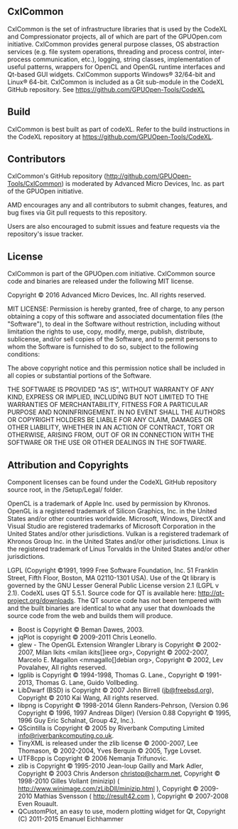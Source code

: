 ## CxlCommon

CxlCommon is the set of infrastructure libraries that is used by the CodeXL and Compressionator projects, all of which are part of the GPUOpen.com initiative. CxlCommon provides general purpose classes, OS abstraction services (e.g.  file system operations, threading and process control, inter-process communication, etc.), logging, string classes, implementation of useful patterns, wrappers for OpenCL and OpenGL runtime interfaces and Qt-based GUI widgets.
CxlCommon supports Windows® 32/64-bit and Linux® 64-bit.
CxlCommon is included as a Git sub-module in the CodeXL GitHub repository. See https://github.com/GPUOpen-Tools/CodeXL

## Build

CxlCommon is best built as part of codeXL. Refer to the build instructions in the CodeXL repository at https://github.com/GPUOpen-Tools/CodeXL.

## Contributors

CxlCommon's GitHub repository (http://github.com/GPUOpen-Tools/CxlCommon) is moderated by Advanced Micro Devices, Inc. as part of the GPUOpen initiative.

AMD encourages any and all contributors to submit changes, features, and bug fixes via Git pull requests to this repository.

Users are also encouraged to submit issues and feature requests via the repository's issue tracker.

## License

CxlCommon is part of the GPUOpen.com initiative. CxlCommon source code and binaries are released under the following MIT license.

Copyright © 2016 Advanced Micro Devices, Inc. All rights reserved.

MIT LICENSE:
Permission is hereby granted, free of charge, to any person obtaining a copy of this software and associated documentation files (the "Software"), to deal in the Software without restriction, including without limitation the rights to use, copy, modify, merge, publish, distribute, sublicense, and/or sell copies of the Software, and to permit persons to whom the Software is furnished to do so, subject to the following conditions:
 
The above copyright notice and this permission notice shall be included in all copies or substantial portions of the Software.
 
THE SOFTWARE IS PROVIDED "AS IS", WITHOUT WARRANTY OF ANY KIND, EXPRESS OR IMPLIED, INCLUDING BUT NOT LIMITED TO THE WARRANTIES OF MERCHANTABILITY, FITNESS FOR A PARTICULAR PURPOSE AND NONINFRINGEMENT.  IN NO EVENT SHALL THE AUTHORS OR COPYRIGHT HOLDERS BE LIABLE FOR ANY CLAIM, DAMAGES OR OTHER LIABILITY, WHETHER IN AN ACTION OF CONTRACT, TORT OR OTHERWISE, ARISING FROM, OUT OF OR IN CONNECTION WITH THE SOFTWARE OR THE USE OR OTHER DEALINGS IN THE SOFTWARE.

## Attribution and Copyrights

Component licenses can be found under the CodeXL GitHub repository source root, in the /Setup/Legal/ folder.

OpenCL is a trademark of Apple Inc. used by permission by Khronos. OpenGL is a registered trademark of Silicon Graphics, Inc. in the United States and/or other countries worldwide. Microsoft, Windows, DirectX and Visual Studio are registered trademarks of Microsoft Corporation in the United States and/or other jurisdictions. Vulkan is a registered trademark of Khronos Group Inc. in the United States and/or other jurisdictions. Linux is the registered trademark of Linus Torvalds in the United States and/or other jurisdictions.

LGPL (Copyright ©1991, 1999 Free Software Foundation, Inc.  51 Franklin Street, Fifth Floor, Boston, MA  02110-1301 USA). Use of the Qt library is governed by the GNU Lesser General Public License version 2.1 (LGPL v 2.1). CodeXL uses QT 5.5.1. Source code for QT is available here: http://qt-project.org/downloads. The QT source code has not been tempered with and the built binaries are identical to what any user that downloads the source code from the web and builds them will produce.

* Boost is Copyright © Beman Dawes, 2003.
* jqPlot is copyright © 2009-2011 Chris Leonello.
* glew - The OpenGL Extension Wrangler Library is Copyright © 2002-2007, Milan Ikits <milan ikits[]ieee org>, Copyright © 2002-2007, Marcelo E. Magallon <mmagallo[]debian org>, Copyright © 2002, Lev Povalahev, All rights reserved.
* lgplib is Copyright © 1994-1998, Thomas G. Lane., Copyright © 1991-2013, Thomas G. Lane, Guido Vollbeding. 
* LibDwarf (BSD) is Copyright © 2007 John Birrell (jb@freebsd.org),  Copyright © 2010 Kai Wang,  All rights reserved.
* libpng is Copyright © 1998-2014 Glenn Randers-Pehrson, (Version 0.96 Copyright © 1996, 1997 Andreas Dilger) (Version 0.88 Copyright © 1995, 1996 Guy Eric Schalnat, Group 42, Inc.).
* QScintilla is Copyright © 2005 by Riverbank Computing Limited <info@riverbankcomputing.co.uk>.
* TinyXML is released under the zlib license © 2000-2007, Lee Thomason, © 2002-2004, Yves Berquin © 2005, Tyge Lovset.
* UTF8cpp is Copyright © 2006 Nemanja Trifunovic.
* zlib is Copyright © 1995-2010 Jean-loup Gailly and Mark Adler, Copyright © 2003 Chris Anderson <christop@charm.net>, Copyright © 1998-2010 Gilles Vollant (minizip) ( http://www.winimage.com/zLibDll/minizip.html ), Copyright © 2009-2010 Mathias Svensson ( http://result42.com ), Copyright © 2007-2008 Even Rouault.
* QCustomPlot, an easy to use, modern plotting widget for Qt, Copyright (C) 2011-2015 Emanuel Eichhammer
